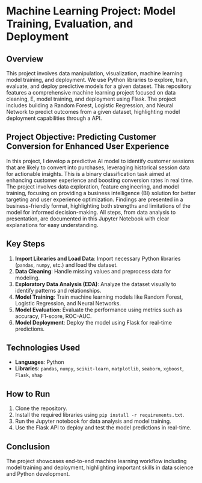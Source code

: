 # Machine Learning Project: Model Training, Evaluation, and Deployment

## Overview
This project involves data manipulation, visualization, machine learning model training, and deployment. We use Python libraries to explore, train, evaluate, and deploy predictive models for a given dataset.
This repository features a comprehensive machine learning project focused on data cleaning, E, model training, and deployment using Flask. The project includes building a Random Forest, Logistic Regression, and Neural Network to predict outcomes from a given dataset, highlighting model deployment capabilities through a API.

## Project Objective: Predicting Customer Conversion for Enhanced User Experience
In this project, I develop a predictive AI model to identify customer sessions that are likely to convert into purchases, leveraging historical session data for actionable insights. This is a binary classification task aimed at enhancing customer experience and boosting conversion rates in real time.
The project involves data exploration, feature engineering, and model training, focusing on providing a business intelligence (BI) solution for better targeting and user experience optimization. Findings are presented in a business-friendly format, highlighting both strengths and limitations of the model for informed decision-making.
All steps, from data analysis to presentation, are documented in this Jupyter Notebook with clear explanations for easy understanding.


## Key Steps
1. **Import Libraries and Load Data**: Import necessary Python libraries (`pandas`, `numpy`, etc.) and load the dataset.
2. **Data Cleaning**: Handle missing values and preprocess data for modeling.
3. **Exploratory Data Analysis (EDA)**: Analyze the dataset visually to identify patterns and relationships.
4. **Model Training**: Train machine learning models like Random Forest, Logistic Regression, and Neural Networks.
5. **Model Evaluation**: Evaluate the performance using metrics such as accuracy, F1-score, ROC-AUC.
6. **Model Deployment**: Deploy the model using Flask for real-time predictions.

## Technologies Used
- **Languages**: Python
- **Libraries**: `pandas`, `numpy`, `scikit-learn`, `matplotlib`, `seaborn`, `xgboost`, `Flask`, `shap`

## How to Run
1. Clone the repository.
2. Install the required libraries using `pip install -r requirements.txt`.
3. Run the Jupyter notebook for data analysis and model training.
4. Use the Flask API to deploy and test the model predictions in real-time.

## Conclusion
The project showcases end-to-end machine learning workflow including model training and deployment, highlighting important skills in data science and Python development.
